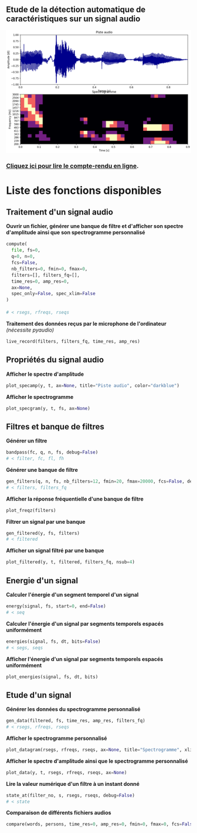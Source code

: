 ## Etude de la détection automatique de caractéristiques sur un signal audio
![Démonstration](src/demo.png)

### [Cliquez ici pour lire le compte-rendu en ligne](/Projet%20M1.ipynb).

# Liste des fonctions disponibles

## Traitement d'un signal audio
**Ouvrir un fichier, générer une banque de filtre et d'afficher son spectre d'amplitude ainsi que son spectrogramme personnalisé**
```python
compute(
  file, fs=0,
  q=0, n=0,
  fcs=False,
  nb_filters=0, fmin=0, fmax=0,
  filters=[], filters_fq=[],
  time_res=0, amp_res=0,
  ax=None,
  spec_only=False, spec_xlim=False
)

# < rsegs, rfreqs, rseqs
```
**Traitement des données reçus par le microphone de l'ordinateur** *(nécessite pyaudio)*
```python
live_record(filters, filters_fq, time_res, amp_res)
```
## Propriétés du signal audio
**Afficher le spectre d'amplitude**
```python
plot_specamp(y, t, ax=None, title="Piste audio", color="darkblue")
```
**Afficher le spectrogramme**
```python
plot_specgram(y, t, fs, ax=None)
```

## Filtres et banque de filtres
**Générer un filtre**
```python
bandpass(fc, q, n, fs, debug=False)
# < filter, fc, fl, fh
```
**Générer une banque de filtre**
```python
gen_filters(q, n, fs, nb_filters=12, fmin=20, fmax=20000, fcs=False, debug=False)
# < filters, filters_fq
```
**Afficher la réponse fréquentielle d'une banque de filtre**
```python
plot_freqz(filters)
```
**Filtrer un signal par une banque**
```python
gen_filtered(y, fs, filters)
# < filtered
```
**Afficher un signal filtré par une banque**
```python
plot_filtered(y, t, filtered, filters_fq, nsub=4)
```

## Energie d'un signal
**Calculer l'énergie d'un segment temporel d'un signal**
```python
energy(signal, fs, start=0, end=False)
# < seq
```
**Calculer l'énergie d'un signal par segments temporels espacés uniformément**
```python
energies(signal, fs, dt, bits=False)
# < segs, seqs
```
**Afficher l'énergie d'un signal par segments temporels espacés uniformément**
```python
plot_energies(signal, fs, dt, bits)
```

## Etude d'un signal
**Générer les données du spectrogramme personnalisé**
```python
gen_data(filtered, fs, time_res, amp_res, filters_fq)
# < rsegs, rfreqs, rseqs
```
**Afficher le spectrogramme personnalisé**
```python
plot_datagram(rsegs, rfreqs, rseqs, ax=None, title="Spectrogramme", xlim=False)
```
**Afficher le spectre d'amplitude ainsi que le spectrogramme personnalisé**
```python
plot_data(y, t, rsegs, rfreqs, rseqs, ax=None)
```
**Lire la valeur numérique d'un filtre à un instant donné**
```python
state_at(filter_no, s, rsegs, rseqs, debug=False)
# < state
```
**Comparaison de différents fichiers audios**
```python
compare(words, persons, time_res=0, amp_res=0, fmin=0, fmax=0, fcs=False, nb_filters=0, q=0, n=0, filters=[], filters_fq=[])
```
